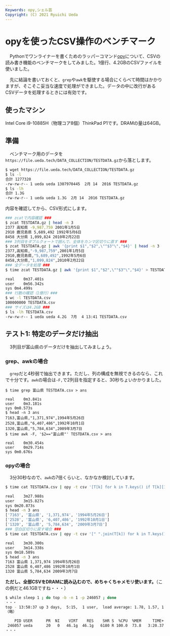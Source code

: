 ```yaml
---
Keywords: opy,シェル芸
Copyright: (C) 2021 Ryuichi Ueda
---
```


# opyを使ったCSV操作のベンチマーク

　Pythonでワンライナーを書くためのラッパーコマンド[opy](/?page=opy)について、CSVの読み書き機能のベンチマークをしてみました。1億行、4.2GBのCSVファイルを使いました。


　先に結論を書いておくと、`grep`や`awk`を駆使する場合にくらべて時間はかかりますが、そこそこ妥当な速度で処理ができました。データの中に改行があるCSVデータを処理するときには有効です。

## 使ったマシン

Intel Core i9-10885H（物理コア8個）ThinkPad P1です。DRAMの量は64GB。


## 準備

　ベンチマーク用のデータを`https://file.ueda.tech/DATA_COLLECTION/TESTDATA.gz`から落とします。

```bash
$ wget https://file.ueda.tech/DATA_COLLECTION/TESTDATA.gz
$ ls -l
合計 1277320
-rw-rw-r-- 1 ueda ueda 1307970445  2月 14  2016 TESTDATA.gz
$ ls -lh
合計 1.3G
-rw-rw-r-- 1 ueda ueda 1.3G  2月 14  2016 TESTDATA.gz
```

内容を確認してから、CSV形式にします。

```bash
### zcatで内容確認 ###
$ zcat TESTDATA.gz | head -n 3
2377 高知県 -9,987,759 2001年1月5日
2910 鹿児島県 5,689,492 1992年5月6日
8458 大分県 1,099,824 2010年2月22日
### 3列目をダブルクォートで囲んで、全体をカンマ区切りに直す ###
$ zcat TESTDATA.gz | awk '{print $1","$2",\""$3"\","$4}' | head -n 3
2377,高知県,"-9,987,759",2001年1月5日
2910,鹿児島県,"5,689,492",1992年5月6日
8458,大分県,"1,099,824",2010年2月22日
### 全データを処理 ###
$ time zcat TESTDATA.gz | awk '{print $1","$2",\""$3"\","$4}' > TESTDATA.csv

real	0m37.401s
user	0m56.342s
sys	0m4.499s
### 行数の確認（1億行）###
$ wc -l TESTDATA.csv
100000000 TESTDATA.csv
### サイズは4.2GB ###
$ ls -lh TESTDATA.csv
-rw-rw-r-- 1 ueda ueda 4.2G  7月  4 13:41 TESTDATA.csv
```

## テスト1: 特定のデータだけ抽出

　3列目が富山県のデータだけを抽出してみましょう。


### grep、awkの場合

　`grep`だと4秒弱で抽出できます。ただし、列の構成を無視できるのなら、これで十分です。`awk`の場合は`-F,`で2列目を指定すると、30秒ちょいかかりました。

```
$ time grep 富山県 TESTDATA.csv > ans

real	0m3.841s
user	0m3.181s
sys	0m0.573s
$ head -n 3 ans
7163,富山県,"1,371,974",1994年5月26日
2528,富山県,"6,407,486",1992年10月1日
1320,富山県,"5,784,634",2009年3月7日
$ time awk -F, '$2=="富山県"' TESTDATA.csv > ans

real	0m30.454s
user	0m29.714s
sys	0m0.676s
```

### opyの場合

　3分30秒なので、`awk`の7倍くらいと、なかなか検討しています。

```bash
$ time cat TESTDATA.csv | opy -t csv '[T[k] for k in T.keys() if T[k][1] == "富山県"]' > ans

real	3m27.988s
user	3m15.827s
sys	0m20.873s
$ head -n 3 ans
['7163', '富山県', '1,371,974', '1994年5月26日']
['2528', '富山県', '6,407,486', '1992年10月1日']
['1320', '富山県', '5,784,634', '2009年3月7日']
### 空白区切りに戻す場合 ###
$ time cat TESTDATA.csv | opy -t csv '[" ".join(T[k]) for k in T.keys() if T[k][1] == "富山県"]' > ans

real	3m30.300s
user	3m14.338s
sys	0m18.589s
$ head -n 3 ans
7163 富山県 1,371,974 1994年5月26日
2528 富山県 6,407,486 1992年10月1日
1320 富山県 5,784,634 2009年3月7日
```

**ただし、全部CSVをDRAMに読み込むので、めちゃくちゃメモリ使います。**（この例だと46.1GBですね・・・）

```bash
$ while sleep 1 ; do top -b -n 1 -p 246057 ; done
・・・
top - 13:58:37 up 3 days,  5:15,  1 user,  load average: 1.78, 1.57, 1.23
（略）

    PID USER      PR  NI    VIRT    RES    SHR S  %CPU  %MEM     TIME+ COMMAND
 246057 ueda      20   0   46.1g  46.1g   6180 R 100.0  73.8   3:20.37 python3
・・・
```

